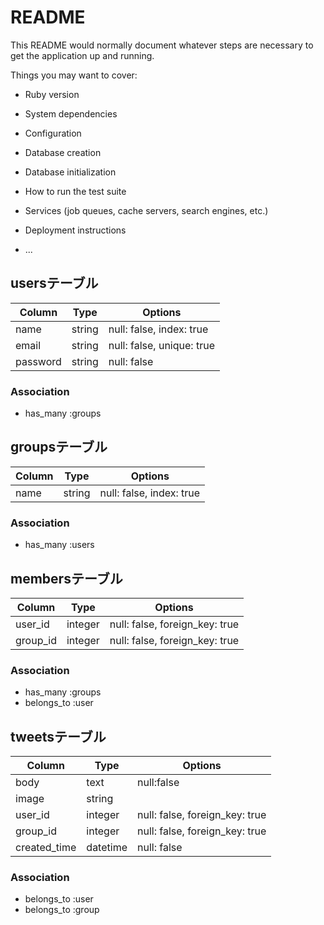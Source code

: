 # README

This README would normally document whatever steps are necessary to get the
application up and running.

Things you may want to cover:

* Ruby version

* System dependencies

* Configuration

* Database creation

* Database initialization

* How to run the test suite

* Services (job queues, cache servers, search engines, etc.)

* Deployment instructions

* ...

## usersテーブル

|Column|Type|Options|
|------|----|-------|
|name|string|null: false, index: true|
|email|string|null: false, unique: true|
|password|string|null: false|

### Association
- has_many :groups


## groupsテーブル

|Column|Type|Options|
|------|----|-------|
|name|string|null: false, index: true|

### Association
- has_many :users


## membersテーブル

|Column|Type|Options|
|------|----|-------|
|user_id|integer|null: false, foreign_key: true|
|group_id|integer|null: false, foreign_key: true|

### Association
- has_many :groups
- belongs_to :user


## tweetsテーブル

|Column|Type|Options|
|------|----|-------|
|body|text|null:false|
|image|string| |
|user_id|integer|null: false, foreign_key: true|
|group_id|integer|null: false, foreign_key: true|
|created_time|datetime|null: false|

### Association
- belongs_to :user
- belongs_to :group



